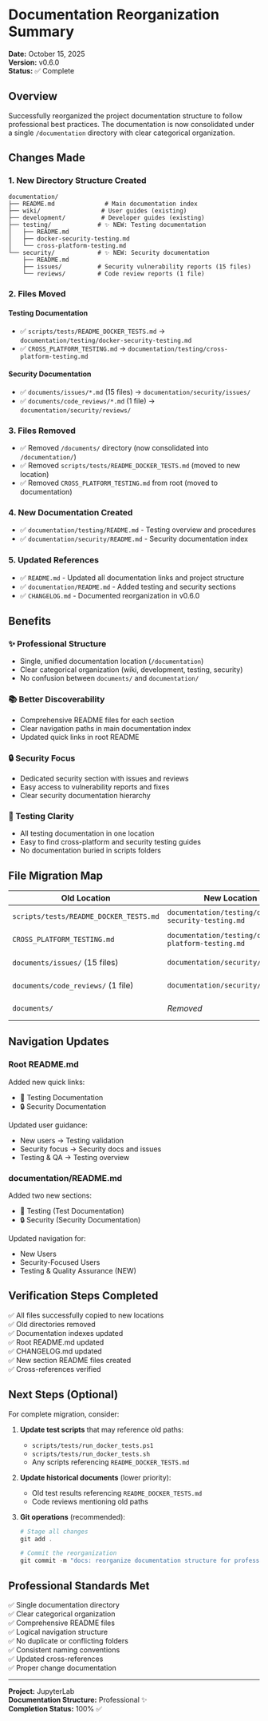 # Documentation Reorganization Summary

**Date:** October 15, 2025  
**Version:** v0.6.0  
**Status:** ✅ Complete

## Overview

Successfully reorganized the project documentation structure to follow professional best practices. The documentation is now consolidated under a single `/documentation` directory with clear categorical organization.

## Changes Made

### 1. New Directory Structure Created

```
documentation/
├── README.md              # Main documentation index
├── wiki/                 # User guides (existing)
├── development/          # Developer guides (existing)
├── testing/             # ✨ NEW: Testing documentation
│   ├── README.md
│   ├── docker-security-testing.md
│   └── cross-platform-testing.md
└── security/            # ✨ NEW: Security documentation
    ├── README.md
    ├── issues/          # Security vulnerability reports (15 files)
    └── reviews/         # Code review reports (1 file)
```

### 2. Files Moved

#### Testing Documentation
- ✅ `scripts/tests/README_DOCKER_TESTS.md` → `documentation/testing/docker-security-testing.md`
- ✅ `CROSS_PLATFORM_TESTING.md` → `documentation/testing/cross-platform-testing.md`

#### Security Documentation
- ✅ `documents/issues/*.md` (15 files) → `documentation/security/issues/`
- ✅ `documents/code_reviews/*.md` (1 file) → `documentation/security/reviews/`

### 3. Files Removed
- ✅ Removed `/documents/` directory (now consolidated into `/documentation/`)
- ✅ Removed `scripts/tests/README_DOCKER_TESTS.md` (moved to new location)
- ✅ Removed `CROSS_PLATFORM_TESTING.md` from root (moved to documentation)

### 4. New Documentation Created
- ✅ `documentation/testing/README.md` - Testing overview and procedures
- ✅ `documentation/security/README.md` - Security documentation index

### 5. Updated References
- ✅ `README.md` - Updated all documentation links and project structure
- ✅ `documentation/README.md` - Added testing and security sections
- ✅ `CHANGELOG.md` - Documented reorganization in v0.6.0

## Benefits

### ✨ Professional Structure
- Single, unified documentation location (`/documentation`)
- Clear categorical organization (wiki, development, testing, security)
- No confusion between `documents/` and `documentation/`

### 📚 Better Discoverability
- Comprehensive README files for each section
- Clear navigation paths in main documentation index
- Updated quick links in root README

### 🔒 Security Focus
- Dedicated security section with issues and reviews
- Easy access to vulnerability reports and fixes
- Clear security documentation hierarchy

### 🧪 Testing Clarity
- All testing documentation in one location
- Easy to find cross-platform and security testing guides
- No documentation buried in scripts folders

## File Migration Map

| Old Location | New Location | Status |
|-------------|--------------|--------|
| `scripts/tests/README_DOCKER_TESTS.md` | `documentation/testing/docker-security-testing.md` | ✅ Moved |
| `CROSS_PLATFORM_TESTING.md` | `documentation/testing/cross-platform-testing.md` | ✅ Moved |
| `documents/issues/` (15 files) | `documentation/security/issues/` | ✅ Moved |
| `documents/code_reviews/` (1 file) | `documentation/security/reviews/` | ✅ Moved |
| `documents/` | *Removed* | ✅ Deleted |

## Navigation Updates

### Root README.md
Added new quick links:
- 🧪 Testing Documentation
- 🔒 Security Documentation

Updated user guidance:
- New users → Testing validation
- Security focus → Security docs and issues
- Testing & QA → Testing overview

### documentation/README.md
Added two new sections:
- 🧪 Testing (Test Documentation)
- 🔒 Security (Security Documentation)

Updated navigation for:
- New Users
- Security-Focused Users
- Testing & Quality Assurance (NEW)

## Verification Steps Completed

✅ All files successfully copied to new locations  
✅ Old directories removed  
✅ Documentation indexes updated  
✅ Root README.md updated  
✅ CHANGELOG.md updated  
✅ New section README files created  
✅ Cross-references verified  

## Next Steps (Optional)

For complete migration, consider:

1. **Update test scripts** that may reference old paths:
   - `scripts/tests/run_docker_tests.ps1`
   - `scripts/tests/run_docker_tests.sh`
   - Any scripts referencing `README_DOCKER_TESTS.md`

2. **Update historical documents** (lower priority):
   - Old test results referencing `README_DOCKER_TESTS.md`
   - Code reviews mentioning old paths

3. **Git operations** (recommended):
   ```powershell
   # Stage all changes
   git add .
   
   # Commit the reorganization
   git commit -m "docs: reorganize documentation structure for professional best practices (v0.6.0)"
   ```

## Professional Standards Met

✅ Single documentation directory  
✅ Clear categorical organization  
✅ Comprehensive README files  
✅ Logical navigation structure  
✅ No duplicate or conflicting folders  
✅ Consistent naming conventions  
✅ Updated cross-references  
✅ Proper change documentation  

---

**Project:** JupyterLab  
**Documentation Structure:** Professional ✨  
**Completion Status:** 100% ✅
